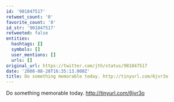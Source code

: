 ```yaml
---
id: '901847517'
retweet_count: '0'
favorite_count: '0'
id_str: '901847517'
retweeted: false
entities:
  hashtags: []
  symbols: []
  user_mentions: []
  urls: []
original_url: https://twitter.com/jth/status/901847517
date: '2008-08-28T16:35:13.000Z'
title: Do something memorable today. http://tinyurl.com/6jvr3o
---
```


Do something memorable today. http://tinyurl.com/6jvr3o